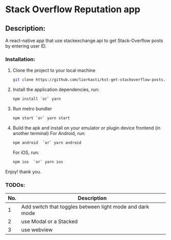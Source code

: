 # Stack Overflow Reputation app 
## Description:
A react-native app that use stackexchange.api to get Stack-Overflow posts by entering user ID.
### Installation:
1.  
    Clone the project to your local machine
    ```sh
    git clone https://github.com/liorkasti/kst-get-stackoverflow-posts.git
    ```
1.  
    Install the application dependencies, run:
    ```sh
    npm install `or` yarn 
    ```
1.  
    Run metro bundler
    ```sh
    npm start `or` yarn start
    ```
1.  
    Build the apk and install on your emulator or plugin device frontend (in another terminal)
    For Android, run:
    ```sh
    npm android  `or` yarn android
    ```
    For iOS, run:
    ```sh
    npm ios  `or` yarn ios
    ```

Enjoy! thank you.

### TODOs:

| No. | Description |
| ------ | ------ |
| 1 | Add switch that toggles between light mode and dark mode |
| 2 | use Modal or a Stacked|
| 3 | use webview |
